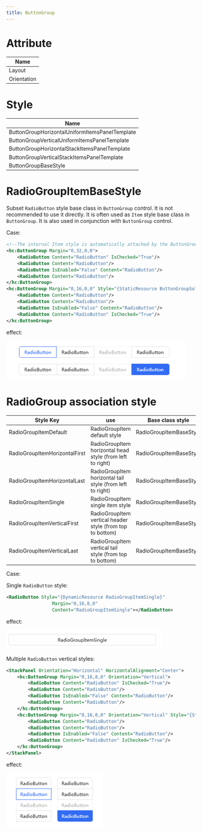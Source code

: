 ```yaml
---
title: ButtonGroup
---
```


# Attribute
|Name|
|-|
|Layout|
|Orientation|

# Style
|Name|
|-|
|ButtonGroupHorizontalUniformItemsPanelTemplate|
|ButtonGroupVerticalUniformItemsPanelTemplate|
|ButtonGroupHorizontalStackItemsPanelTemplate|
|ButtonGroupVerticalStackItemsPanelTemplate|
|ButtonGroupBaseStyle|

# RadioGroupItemBaseStyle

Subset `RadioButton` style base class in `ButtonGroup` control. It is not recommended to use it directly. It is often used as `Item` style base class in `ButtonGroup`. It is also used in conjunction with `ButtonGroup` control.

Case:

```xml
<!--The internal Item style is automatically attached by the ButtonGroup control-the default is the horizontal item style-->
<hc:ButtonGroup Margin="0,32,0,0">
    <RadioButton Content="RadioButton" IsChecked="True"/>
    <RadioButton Content="RadioButton"/>
    <RadioButton IsEnabled="False" Content="RadioButton"/>
    <RadioButton Content="RadioButton"/>
</hc:ButtonGroup>
<hc:ButtonGroup Margin="0,16,0,0" Style="{StaticResource ButtonGroupSolid}">
    <RadioButton Content="RadioButton"/>
    <RadioButton Content="RadioButton"/>
    <RadioButton IsEnabled="False" Content="RadioButton"/>
    <RadioButton Content="RadioButton" IsChecked="True"/>
</hc:ButtonGroup>
```

effect:

![RadioButton.RadioButtonItemDefaultStyle](https://raw.githubusercontent.com/HandyOrg/HandyOrgResource/master/HandyControl/Doc/native_controls/RadioButton.RadioButtonItemDefaultStyle.png)

# RadioGroup association style

| Style Key                       | use                                 | Base class style                |
| ----------------------------- | ------------------------------------ | ----------------------- |
| RadioGroupItemDefault         | RadioGroupItem default style               | RadioGroupItemBaseStyle |
| RadioGroupItemHorizontalFirst | RadioGroupItem horizontal head style (from left to right) | RadioGroupItemBaseStyle |
| RadioGroupItemHorizontalLast  | RadioGroupItem horizontal tail style (from left to right) | RadioGroupItemBaseStyle |
| RadioGroupItemSingle          | RadioGroupItem single item style               | RadioGroupItemBaseStyle |
| RadioGroupItemVerticalFirst   | RadioGroupItem vertical header style (from top to bottom) | RadioGroupItemBaseStyle |
| RadioGroupItemVerticalLast    | RadioGroupItem vertical tail style (from top to bottom) | RadioGroupItemBaseStyle |

Case:

Single `RadioButton` style:

```xml
<RadioButton Style="{DynamicResource RadioGroupItemSingle}"
                 Margin="0,16,8,0"
                 Content="RadioGroupItemSingle"></RadioButton>
```

effect:

![RadioButton.RadioButtonItemSingleStyle](https://raw.githubusercontent.com/HandyOrg/HandyOrgResource/master/HandyControl/Doc/native_controls/RadioButton.RadioButtonItemSingleStyle.png)

Multiple `RadioButton` vertical styles:

```xml
<StackPanel Orientation="Horizontal" HorizontalAlignment="Center">
    <hc:ButtonGroup Margin="0,16,8,0" Orientation="Vertical">
        <RadioButton Content="RadioButton" IsChecked="True"/>
        <RadioButton Content="RadioButton"/>
        <RadioButton IsEnabled="False" Content="RadioButton"/>
        <RadioButton Content="RadioButton"/>
    </hc:ButtonGroup>
    <hc:ButtonGroup Margin="8,16,0,0" Orientation="Vertical" Style="{StaticResource ButtonGroupSolid}">
        <RadioButton Content="RadioButton"/>
        <RadioButton Content="RadioButton"/>
        <RadioButton IsEnabled="False" Content="RadioButton"/>
        <RadioButton Content="RadioButton" IsChecked="True"/>
    </hc:ButtonGroup>
</StackPanel>
```

effect:

![RadioButton.RadioButtonItemVerticalStyle](https://raw.githubusercontent.com/HandyOrg/HandyOrgResource/master/HandyControl/Doc/native_controls/RadioButton.RadioButtonItemVerticalStyle.png)